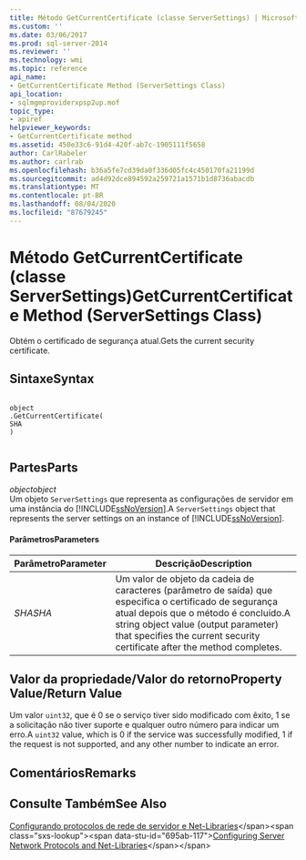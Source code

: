 ```yaml
---
title: Método GetCurrentCertificate (classe ServerSettings) | Microsoft Docs
ms.custom: ''
ms.date: 03/06/2017
ms.prod: sql-server-2014
ms.reviewer: ''
ms.technology: wmi
ms.topic: reference
api_name:
- GetCurrentCertificate Method (ServerSettings Class)
api_location:
- sqlmgmproviderxpsp2up.mof
topic_type:
- apiref
helpviewer_keywords:
- GetCurrentCertificate method
ms.assetid: 450e33c6-91d4-420f-ab7c-1905111f5658
author: CarlRabeler
ms.author: carlrab
ms.openlocfilehash: b36a5fe7cd39da0f336d05fc4c450170fa21199d
ms.sourcegitcommit: ad4d92dce894592a259721a1571b1d8736abacdb
ms.translationtype: MT
ms.contentlocale: pt-BR
ms.lasthandoff: 08/04/2020
ms.locfileid: "87679245"
---
```

# <a name="getcurrentcertificate-method-serversettings-class"></a><span data-ttu-id="695ab-102">Método GetCurrentCertificate (classe ServerSettings)</span><span class="sxs-lookup"><span data-stu-id="695ab-102">GetCurrentCertificate Method (ServerSettings Class)</span></span>
  <span data-ttu-id="695ab-103">Obtém o certificado de segurança atual.</span><span class="sxs-lookup"><span data-stu-id="695ab-103">Gets the current security certificate.</span></span>  
  
## <a name="syntax"></a><span data-ttu-id="695ab-104">Sintaxe</span><span class="sxs-lookup"><span data-stu-id="695ab-104">Syntax</span></span>  
  
```  
  
object  
.GetCurrentCertificate(  
SHA  
)  
  
```  
  
## <a name="parts"></a><span data-ttu-id="695ab-105">Partes</span><span class="sxs-lookup"><span data-stu-id="695ab-105">Parts</span></span>  
 <span data-ttu-id="695ab-106">*object*</span><span class="sxs-lookup"><span data-stu-id="695ab-106">*object*</span></span>  
 <span data-ttu-id="695ab-107">Um objeto `ServerSettings` que representa as configurações de servidor em uma instância do [!INCLUDE[ssNoVersion](../../../includes/ssnoversion-md.md)].</span><span class="sxs-lookup"><span data-stu-id="695ab-107">A `ServerSettings` object that represents the server settings on an instance of [!INCLUDE[ssNoVersion](../../../includes/ssnoversion-md.md)].</span></span>  
  
#### <a name="parameters"></a><span data-ttu-id="695ab-108">Parâmetros</span><span class="sxs-lookup"><span data-stu-id="695ab-108">Parameters</span></span>  
  
|<span data-ttu-id="695ab-109">Parâmetro</span><span class="sxs-lookup"><span data-stu-id="695ab-109">Parameter</span></span>|<span data-ttu-id="695ab-110">Descrição</span><span class="sxs-lookup"><span data-stu-id="695ab-110">Description</span></span>|  
|---------------|-----------------|  
|<span data-ttu-id="695ab-111">*SHA*</span><span class="sxs-lookup"><span data-stu-id="695ab-111">*SHA*</span></span>|<span data-ttu-id="695ab-112">Um valor de objeto da cadeia de caracteres (parâmetro de saída) que especifica o certificado de segurança atual depois que o método é concluído.</span><span class="sxs-lookup"><span data-stu-id="695ab-112">A string object value (output parameter) that specifies the current security certificate after the method completes.</span></span>|  
  
## <a name="property-valuereturn-value"></a><span data-ttu-id="695ab-113">Valor da propriedade/Valor do retorno</span><span class="sxs-lookup"><span data-stu-id="695ab-113">Property Value/Return Value</span></span>  
 <span data-ttu-id="695ab-114">Um valor `uint32`, que é 0 se o serviço tiver sido modificado com êxito, 1 se a solicitação não tiver suporte e qualquer outro número para indicar um erro.</span><span class="sxs-lookup"><span data-stu-id="695ab-114">A `uint32` value, which is 0 if the service was successfully modified, 1 if the request is not supported, and any other number to indicate an error.</span></span>  
  
## <a name="remarks"></a><span data-ttu-id="695ab-115">Comentários</span><span class="sxs-lookup"><span data-stu-id="695ab-115">Remarks</span></span>  
  
## <a name="see-also"></a><span data-ttu-id="695ab-116">Consulte Também</span><span class="sxs-lookup"><span data-stu-id="695ab-116">See Also</span></span>  
 <span data-ttu-id="695ab-117">[Configurando protocolos de rede de servidor e Net-Libraries](https://msdn.microsoft.com/library/ms177485\(v=sql.100\).aspx)</span><span class="sxs-lookup"><span data-stu-id="695ab-117">[Configuring Server Network Protocols and Net-Libraries](https://msdn.microsoft.com/library/ms177485\(v=sql.100\).aspx)</span></span>  
  
  
